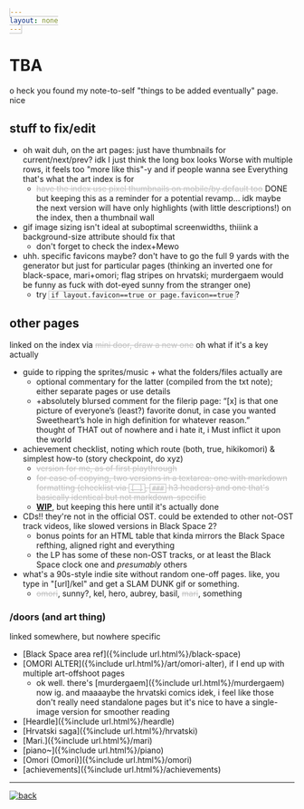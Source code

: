 ```yaml
---
layout: none
---
```

<style>del{color:#bfbfbf;} code{border:1px solid #bfbfbf; padding:0 .25em;}</style>

# TBA
o heck you found my note-to-self "things to be added eventually" page. nice

## stuff to fix/edit
- oh wait duh, on the art pages: just have thumbnails for current/next/prev? idk I just think the long box looks Worse with multiple rows, it feels too "more like this"-y and if people wanna see Everything that's what the art index is for
	- ~~have the index use pixel thumbnails on mobile/by default too~~ DONE but keeping this as a reminder for a potential revamp... idk maybe the next version will have only highlights (with little descriptions!) on the index, then a thumbnail wall
- gif image sizing isn't ideal at suboptimal screenwidths, thiiink a background-size attribute should fix that
	- don't forget to check the index+Mewo
- uhh. specific favicons maybe? don't have to go the full 9 yards with the generator but just for particular pages (thinking an inverted one for black-space, mari+omori; flag stripes on hrvatski; murdergaem would be funny as fuck with dot-eyed sunny from the stranger one)
	- try `if layout.favicon==true or page.favicon==true`?

## other pages
linked on the index via ~~mini door, draw a new one~~ oh what if it's a key actually
- guide to ripping the sprites/music + what the folders/files actually are
	- optional commentary for the latter (compiled from the txt note); either separate pages or use details
	- +absolutely blursed comment for the filerip page: “[x] is that one picture of everyone’s (least?) favorite donut, in case you wanted Sweetheart’s hole in high definition for whatever reason.”  
	thought of THAT out of nowhere and i hate it, i Must inflict it upon the world
- achievement checklist, noting which route (both, true, hikikomori) & simplest how-to (story checkpoint, do xyz)
	- ~~version for me, as of first playthrough~~
	- ~~for ease of copying, two versions in a textarea: one with markdown formatting (checklist via ``[ ]``, ``###`` h3 headers) and one that's basically identical but not markdown-specific~~
	- **[WIP](achievements)**, but keeping this here until it's actually done
- CDs!! they're not in the official OST. could be extended to other not-OST track videos, like slowed versions in Black Space 2?
	- bonus points for an HTML table that kinda mirrors the Black Space refthing, aligned right and everything
	- the LP has some of these non-OST tracks, or at least the Black Space clock one and *presumably* others
- what's a 90s-style indie site without random one-off pages. like, you type in "[url]/kel" and get a SLAM DUNK gif or something.
	- ~~omori~~, sunny?, kel, hero, aubrey, basil, ~~mari~~, something

### /doors (and art thing)
linked somewhere, but nowhere specific
- [Black Space area ref]({%include url.html%}/black-space)
- [OMORI ALTER]({%include url.html%}/art/omori-alter), if I end up with multiple art-offshoot pages
	- ok well. there's [murdergaem]({%include url.html%}/murdergaem) now ig. and maaaaybe the hrvatski comics idek, i feel like those don't really need standalone pages but it's nice to have a single-image version for smoother reading
- [Heardle]({%include url.html%}/heardle)
- [Hrvatski saga]({%include url.html%}/hrvatski)
- [Mari.]({%include url.html%}/mari)
- [piano~]({%include url.html%}/piano)
- [Omori (Omori)]({%include url.html%}/omori)
- [achievements]({%include url.html%}/achievements)

----

<a href="a-space"><img src="{%include url.html%}/assets/img/fork-mini.png" alt="back"></a>